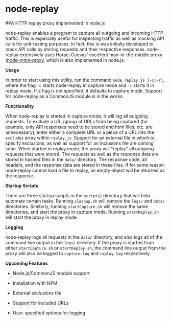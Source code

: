 node-replay
===========

##A HTTP replay proxy implemented in node.js

node-replay enables a program to capture all outgoing and incoming HTTP traffic. This is especially useful for inspecting traffic as well as mocking API calls for unit-testing purposes. In fact, this is was initially developed to mock API calls by storing requests and their respective responses. node-replay extensively uses Horaci Cuevas' excellent man-in-the-middle proxy ([node-mitm-proxy](https://github.com/horaci/node-mitm-proxy), which is also implemented in node.js. 

**Usage**

In order to start using this utility, run the command `node replay.js [-c|-r]`, where the flag `-c` starts node-replay in capture mode and `-r` starts it in replay mode. If a flag is not specified, it defaults to capture mode. Support for node-replay as a CommonJS module is in the works.

**Functionality**

When node-replay is started in capture mode, it will log all outgoing requests. To exclude a URL/group of URLs from being captured (for example, only API responses need to be stored and html files, etc. are unnecessary), enter either a complete URL or a piece of a URL into the `excludes` array within `replay.js`. Support for an external file in which to specify exclusions, as well as support for an inclusions file are coming soon.
When started in replay mode, the proxy will "replay" all outgoing requests that were stored. The requests as well as the response data are stored in hashed files in the `data/` directory. The response code, all headers, and the response data are stored in these files. If for some reason node-replay cannot load a file to replay, an empty object will be returned as the response.

**Startup Scripts**

There are three startup scripts in the `scripts/` directory that will help automate certain tasks. Running `cleanup.sh` will remove the `logs/` and `data/` directories. Similarly, running `startCapture.sh` will remove the same directories, and start the proxy in capture mode. Running `startReplay.sh` will start the proxy in replay mode.

**Logging**

node-replay logs all requests in the `data/` directory, and also logs all of the command line output in the `logs/` directory. If the proxy is started from either `startCapture.sh` or `startReplay.sh`, the command line output from the proxy will also be logged to `capture.log` and `replay.log` respectively. 

**Upcoming Features**

* Node.js/CommonJS module support

* Installation with NPM

* External exclusions file

* Support for included URLs

* User-specified options for logging


